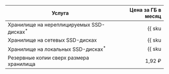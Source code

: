 | Услуга                                               | Цена за ГБ в месяц                                                     |
| --- | --: |
| Хранилище на нереплицируемых SSD-дисках<sup>*</sup>  | {{ sku|RUB|mdb.cluster.network-ssd-nonreplicated.redis|month|string }} |
| Хранилище на сетевых SSD-дисках                      | {{ sku|RUB|mdb.cluster.network-nvme.redis|month|string }}              |
| Хранилище на локальных SSD-дисках<sup>*</sup>        | {{ sku|RUB|mdb.cluster.local-nvme.redis|month|string }}                |
| Резервные копии сверх размера хранилища              | 1,92 ₽                                                                 |
